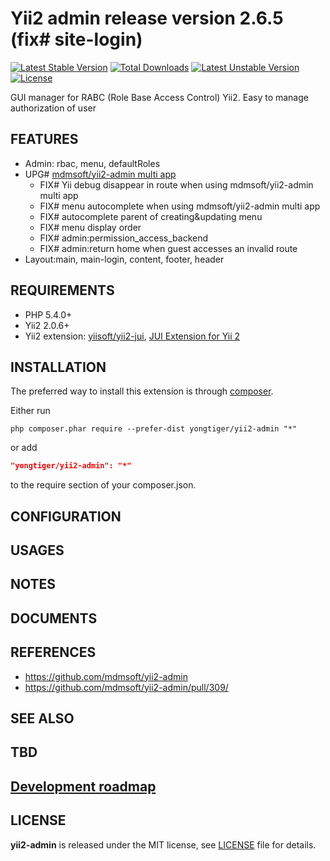 # Yii2 admin release version 2.6.5 (fix# site-login)

[![Latest Stable Version](https://poser.pugx.org/yongtiger/yii2-admin/v/stable)](https://packagist.org/packages/yongtiger/yii2-admin)
[![Total Downloads](https://poser.pugx.org/yongtiger/yii2-admin/downloads)](https://packagist.org/packages/yongtiger/yii2-admin) 
[![Latest Unstable Version](https://poser.pugx.org/yongtiger/yii2-admin/v/unstable)](https://packagist.org/packages/yongtiger/yii2-admin)
[![License](https://poser.pugx.org/yongtiger/yii2-admin/license)](https://packagist.org/packages/yongtiger/yii2-admin)

GUI manager for RABC (Role Base Access Control) Yii2. Easy to manage authorization of user


## FEATURES

* Admin: rbac, menu, defaultRoles
* UPG# [mdmsoft/yii2-admin multi app](https://github.com/mdmsoft/yii2-admin/pull/309/)
  - FIX# Yii debug disappear in route when using mdmsoft/yii2-admin multi app
  - FIX# menu autocomplete when using mdmsoft/yii2-admin multi app
  - FIX# autocomplete parent of creating&updating menu
  - FIX# menu display order
  - FIX# admin:permission_access_backend
  - FIX# admin:return home when guest accesses an invalid route
* Layout:main, main-login, content, footer, header


## REQUIREMENTS

* PHP 5.4.0+
* Yii2 2.0.6+
* Yii2 extension: [yiisoft/yii2-jui](https://github.com/yiisoft/yii2-jui), [JUI Extension for Yii 2](http://www.yiiframework.com/doc-2.0/ext-jui-index.html)


## INSTALLATION   

The preferred way to install this extension is through [composer](http://getcomposer.org/download/).

Either run

```
php composer.phar require --prefer-dist yongtiger/yii2-admin "*"
```

or add

```json
"yongtiger/yii2-admin": "*"
```

to the require section of your composer.json.


## CONFIGURATION


## USAGES


## NOTES


## DOCUMENTS


## REFERENCES

- https://github.com/mdmsoft/yii2-admin
- https://github.com/mdmsoft/yii2-admin/pull/309/


## SEE ALSO


## TBD


## [Development roadmap](docs/development-roadmap.md)


## LICENSE 
**yii2-admin** is released under the MIT license, see [LICENSE](https://opensource.org/licenses/MIT) file for details.